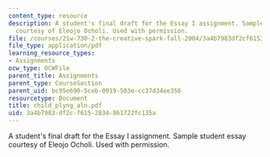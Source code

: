 ```yaml
---
content_type: resource
description: A student's final draft for the Essay I assignment. Sample student essay
  courtesy of Eleojo Ocholi. Used with permission.
file: /courses/21w-730-2-the-creative-spark-fall-2004/3a4b7983df2cf6152834861722fc135a_child_plyng_aln.pdf
file_type: application/pdf
learning_resource_types:
- Assignments
ocw_type: OCWFile
parent_title: Assignments
parent_type: CourseSection
parent_uid: bc95e690-5ceb-0919-503e-cc37d34ee356
resourcetype: Document
title: child_plyng_aln.pdf
uid: 3a4b7983-df2c-f615-2834-861722fc135a
---
```

A student's final draft for the Essay I assignment. Sample student essay courtesy of Eleojo Ocholi. Used with permission.

